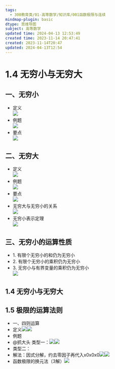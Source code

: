 ```yaml
---
tags:
  - 300教育类/01-高等数学/知识库/001函数极限与连续
mindmap-plugin: basic
dtype: 思维导图
subject: 高等数学
updated time: 2024-04-13 12:53:49
created time: 2023-11-14 20:47:41
created: 2023-11-14T20:47
updated: 2024-04-13T12:54
---
```


# 1.4 无穷小与无穷大

## <span>一、无穷小</span>
- <span>定义</span><br><img src='https://mubu.com/document_image/569cb862-8edb-47e4-8250-246849638274-26626835.jpg' />
- <span>例题</span><br><img src='https://mubu.com/document_image/2b7a8677-f263-430e-b829-c582c3c228ca-26626835.jpg' />
- <span>要点</span><br><img src='https://mubu.com/document_image/a24cc037-68e4-4637-9d21-82438b3d8823-26626835.jpg' />

## <span>二、无穷大</span>
- <span>定义</span><br><img src='https://mubu.com/document_image/e0185d59-fece-434d-b889-a9c388da0d5f-26626835.jpg' />
- <span>例题</span><br><img src='https://mubu.com/document_image/3e8eb0f4-32a5-4f23-a968-bf1f83893f4f-26626835.jpg' />
- <span>要点</span><br><img src='https://mubu.com/document_image/83537a7a-ebcb-43e8-8b1f-f1a8926b2d8c-26626835.jpg' />
- <span>无穷大与无穷小的关系</span><br><img src='https://mubu.com/document_image/52dbffb2-c850-4cbb-9009-b0a489e4e0e9-26626835.jpg' />
- <span>无穷小表示定理</span><br><img src='https://mubu.com/document_image/c6ccda48-6101-4a81-b283-0257bad70512-26626835.jpg' />

## <span>三、无穷小的运算性质</span>
- <span>1. 有限个无穷小的和仍为无穷小</span>
- <span>2. 有限个无穷小的乘积仍为无穷小</span>
- <span>3. 无穷小与有界变量的乘积仍为无穷小</span><br><img src='https://mubu.com/document_image/8b2d16a6-9990-4d63-9bdf-524d38816dab-26626835.jpg' />

## 1.4 无穷小与无穷大

## 1.5 极限的运算法则
- 一、四则运算
- 定义![](https://api2.mubu.com/v3/document_image/772bb518-f396-475f-b049-2a10b825f3be-26626835.jpg)![](https://api2.mubu.com/v3/document_image/5a02ca0a-4584-421a-b11d-77eefae0ce0a-26626835.jpg)
- 例题
- @抓大头 类型一：![](https://api2.mubu.com/v3/document_image/c2e71047-854c-4ee6-8e1a-9c9a6538899e-26626835.jpg)![](https://api2.mubu.com/v3/document_image/6b808fd2-79e5-4c94-84eb-aa686f24e06e-26626835.jpg)
- 类型二：
- 解法：因式分解，约去零因子再代入x0x0x0​​![](https://api2.mubu.com/v3/document_image/c51b80c6-c70f-4558-be1d-b5cb73ea3252-26626835.jpg)![](https://api2.mubu.com/v3/document_image/dda6bbf0-8291-4e71-ad0e-49de0b70081d-26626835.jpg)
- 函数极限的换元法（3解）![](https://api2.mubu.com/v3/document_image/b6abba4e-7335-46d7-8973-9e06f538391d-26626835.jpg)
